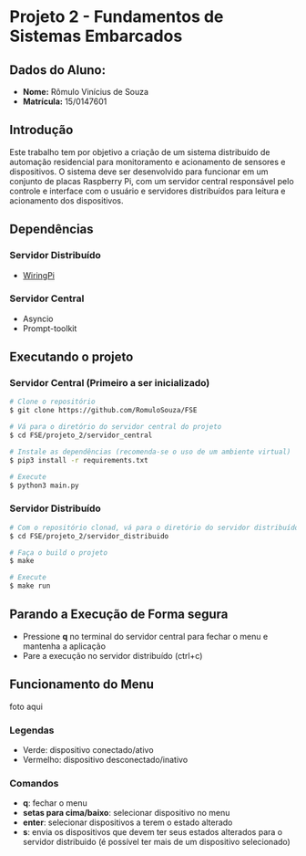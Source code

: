 # Projeto 2 - Fundamentos de Sistemas Embarcados

## Dados do Aluno:

* **Nome:** Rômulo Vinícius de Souza
* **Matrícula:** 15/0147601

## Introdução

Este trabalho tem por objetivo a criação de um sistema distribuído de automação residencial para monitoramento e acionamento de sensores e dispositivos. O sistema deve ser desenvolvido para funcionar em um conjunto de placas Raspberry Pi, com um servidor central responsável pelo controle e interface com o usuário e servidores distribuídos para leitura e acionamento dos dispositivos.

## Dependências

### Servidor Distribuído

* [WiringPi](http://wiringpi.com/download-and-install/)

### Servidor Central

* Asyncio
* Prompt-toolkit

## Executando o projeto

### Servidor Central (Primeiro a ser inicializado)

```bash
# Clone o repositório
$ git clone https://github.com/RomuloSouza/FSE

# Vá para o diretório do servidor central do projeto
$ cd FSE/projeto_2/servidor_central

# Instale as dependências (recomenda-se o uso de um ambiente virtual)
$ pip3 install -r requirements.txt

# Execute
$ python3 main.py
```


### Servidor Distribuído

```bash
# Com o repositório clonad, vá para o diretório do servidor distribuído do projeto
$ cd FSE/projeto_2/servidor_distribuido

# Faça o build o projeto
$ make

# Execute
$ make run
```

## Parando a Execução de Forma segura

* Pressione **q** no terminal do servidor central para fechar o menu e mantenha a aplicação
* Pare a execução no servidor distribuído (ctrl+c)

## Funcionamento do Menu

foto aqui

### Legendas

* Verde: dispositivo conectado/ativo
* Vermelho: dispositivo desconectado/inativo

### Comandos

* **q**: fechar o menu
* **setas para cima/baixo**: selecionar dispositivo no menu
* **enter**: selecionar dispositivos a terem o estado alterado
* **s**: envia os dispositivos que devem ter seus estados alterados para o servidor distribuido (é possível ter mais de um dispositivo selecionado)